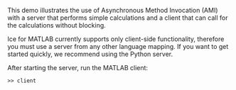 This demo illustrates the use of Asynchronous Method Invocation (AMI)
with a server that performs simple calculations and a client that can
call for the calculations without blocking.

Ice for MATLAB currently supports only client-side functionality, therefore
you must use a server from any other language mapping. If you want to get
started quickly, we recommend using the Python server.

After starting the server, run the MATLAB client:

```
>> client
```
